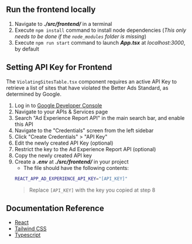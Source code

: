 ## Run the frontend locally

1. Navigate to **_./src/frontend/_** in a terminal
2. Execute `npm install` command to install node dependencies (_This only needs to be done if the `node_modules` folder is missing_)
3. Execute `npm run start` command to launch **_App.tsx_** at _localhost:3000_, by default

## Setting API Key for Frontend

The `ViolatingSitesTable.tsx` component requires an active API Key to retrieve a list of sites that have violated the Better Ads Standard, as determined by Google.

1. Log in to [Google Developer Console](https://g.co/kgs/v3Ssk4M)
2. Navigate to your APIs & Services page
3. Search "Ad Experience Report API" in the main search bar, and enable this API
4. Navigate to the "Credentials" screen from the left sidebar
5. Click "Create Credentials" > "API Key"
6. Edit the newly created API Key (optional)
7. Restrict the key to the Ad Experience Report API (optional)
8. Copy the newly created API key
9. Create a **_.env_** at **_./src/frontend/_** in your project
   - The file should have the following contents:
   ```bash
   REACT_APP_AD_EXPERIENCE_API_KEY="[API_KEY]"
   ```
   > Replace `[API_KEY]` with the key you copied at step 8

## Documentation Reference

- [React](https://react.dev/)
- [Tailwind CSS](https://tailwindcss.com/docs/installation)
- [Typescript](https://www.typescriptlang.org/docs/)

